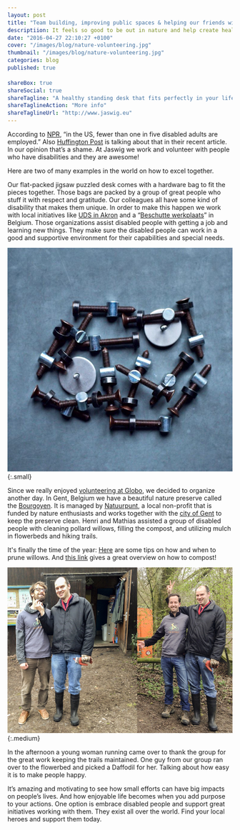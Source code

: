 ```yaml
---
layout: post
title: "Team building, improving public spaces & helping our friends with disabilities"
descriptiion: It feels so good to be out in nature and help create healthy and beautiful ecosystems!
date: "2016-04-27 22:10:27 +0100"
cover: "/images/blog/nature-volunteering.jpg"
thumbnail: "/images/blog/nature-volunteering.jpg"
categories: blog
published: true

shareBox: true
shareSocial: true
shareTagline: "A healthy standing desk that fits perfectly in your life"
shareTaglineAction: "More info"
shareTaglineUrl: "http://www.jaswig.eu"
---
```


According to [NPR](http://www.npr.org/sections/health-shots/2015/07/23/424990474/why-disability-and-poverty-still-go-hand-in-hand-25-years-after-landmark-law?utm_source=facebook.com&utm_medium=social&utm_campaign=npr&utm_term=nprnews&utm_content=20150723), “in the US, fewer than one in five disabled adults are employed.” 
Also [Huffington Post](http://www.huffingtonpost.com/kristin-duquette/10-crucial-ways-we-can-make-society-more-inclusive-for-people-with-disabilities_b_8027718.html) is talking about that in their recent article. In our opinion that’s a shame. At Jaswig we work and volunteer with people who have disabilities and they are awesome! 
<!--more-->

Here are two of many examples in the world on how to excel together.

Our flat-packed jigsaw puzzled desk comes with a hardware bag to fit the pieces together. Those bags are packed by a group of great people who stuff it with respect and gratitude. Our colleagues all have some kind of disability that makes them unique. In order to make this happen we work with local initiatives like [UDS in Akron](https://www.udsakron.org) and a “[Beschutte werkplaats](http://www.socialeeconomie.be/beschuttewerkplaatsen)” in Belgium. Those organizations assist disabled people with getting a job and learning new things. They make sure the disabled people can work in a good and supportive environment for their capabilities and special needs.

![Bagging](/images/blog/bagging.jpg){:.small}

Since we really enjoyed [volunteering at Globo](http://www.jaswig.com/blog/2016/04/25/studio-globo.html), we decided to organize another day. In Gent, Belgium we have a beautiful nature preserve called the [Bourgoyen](http://www.natuurpuntgent.be/de-natuur-in/natuurgebieden/bourgoyen-ossemeersen). It is managed by [Natuurpunt](http://www.natuurpuntgent.be/wie-zijn-we/voorstelling), a local non-profit that is funded by nature enthusiasts and works together with the [city of Gent](https://visit.gent.be/en/home) to keep the preserve clean. Henri and Mathias assisted a group of disabled people with cleaning pollard willows, filling the compost, and utilizing mulch in flowerbeds and hiking trails. 

It's finally the time of the year: [Here](http://www.gardeningknowhow.com/ornamental/trees/willow/how-to-prune-willow-trees.htm) are some tips on how and when to prune willows. And [this link](http://eartheasy.com/grow_compost.html) gives a great overview on how to compost!

![Mathias and Henri are volunteering](/images/blog/nature-mathias-henri.jpg){:.medium}

In the afternoon a young woman running came over to thank the group for the great work keeping the trails maintained. One guy from our group ran over to the flowerbed and picked a Daffodil for her. Talking about how easy it is to make people happy.

It’s amazing and motivating to see how small efforts can have big impacts on people’s lives.  And how enjoyable life becomes when you add purpose to your actions. One option is embrace disabled people and support great initiatives working with them. They exist all over the world. 
Find your local heroes and support them today. 

